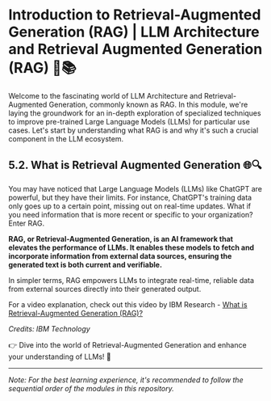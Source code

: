 # Introduction to Retrieval-Augmented Generation (RAG) | LLM Architecture and Retrieval Augmented Generation (RAG) 🚀📚

Welcome to the fascinating world of LLM Architecture and Retrieval-Augmented Generation, commonly known as RAG. In this module, we're laying the groundwork for an in-depth exploration of specialized techniques to improve pre-trained Large Language Models (LLMs) for particular use cases. Let's start by understanding what RAG is and why it's such a crucial component in the LLM ecosystem.

## 5.2. What is Retrieval Augmented Generation 🌐🔍

You may have noticed that Large Language Models (LLMs) like ChatGPT are powerful, but they have their limits. For instance, ChatGPT's training data only goes up to a certain point, missing out on real-time updates. What if you need information that is more recent or specific to your organization? Enter RAG.

**RAG, or Retrieval-Augmented Generation, is an AI framework that elevates the performance of LLMs. It enables these models to fetch and incorporate information from external data sources, ensuring the generated text is both current and verifiable.**

In simpler terms, RAG empowers LLMs to integrate real-time, reliable data from external sources directly into their generated output.

For a video explanation, check out this video by IBM Research - [What is Retrieval-Augmented Generation (RAG)?](https://youtu.be/T-D1OfcDW1M)

*Credits: IBM Technology*

👉 Dive into the world of Retrieval-Augmented Generation and enhance your understanding of LLMs! 🚀

---

*Note: For the best learning experience, it's recommended to follow the sequential order of the modules in this repository.*
